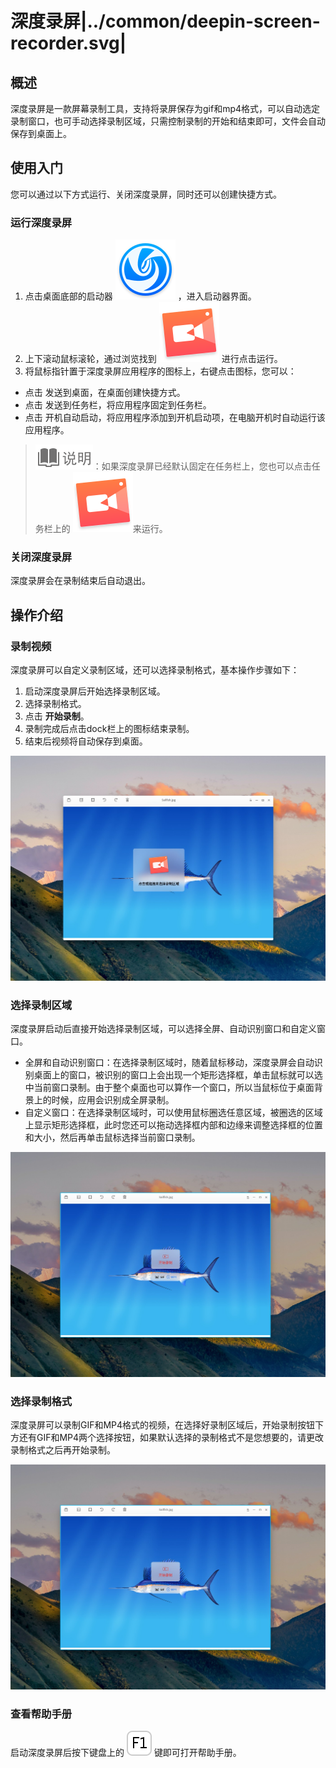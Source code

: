 # 深度录屏|../common/deepin-screen-recorder.svg|

## 概述

深度录屏是一款屏幕录制工具，支持将录屏保存为gif和mp4格式，可以自动选定录制窗口，也可手动选择录制区域，只需控制录制的开始和结束即可，文件会自动保存到桌面上。

## 使用入门

您可以通过以下方式运行、关闭深度录屏，同时还可以创建快捷方式。

### 运行深度录屏

1. 点击桌面底部的启动器 ![deepin-launcher](icon/deepin-launcher.svg) ，进入启动器界面。
2. 上下滚动鼠标滚轮，通过浏览找到 ![deepin-screen-recorder](icon/deepin-screen-recorder.svg) 进行点击运行。
3. 将鼠标指针置于深度录屏应用程序的图标上，右键点击图标，您可以：

- 点击 发送到桌面，在桌面创建快捷方式。
- 点击 发送到任务栏，将应用程序固定到任务栏。
- 点击 开机自动启动，将应用程序添加到开机启动项，在电脑开机时自动运行该应用程序。

> ![notes](icon/notes.svg)：如果深度录屏已经默认固定在任务栏上，您也可以点击任务栏上的 ![deepin-screen-recorder](icon/deepin-screen-recorder.svg)来运行。

### 关闭深度录屏

深度录屏会在录制结束后自动退出。



## 操作介绍

### 录制视频

深度录屏可以自定义录制区域，还可以选择录制格式，基本操作步骤如下：

1. 启动深度录屏后开始选择录制区域。
2. 选择录制格式。
3. 点击 **开始录制**。
4. 录制完成后点击dock栏上的图标结束录制。
5. 结束后视频将自动保存到桌面。

![1|recorder](jpg/recorder.jpg)

### 选择录制区域

深度录屏启动后直接开始选择录制区域，可以选择全屏、自动识别窗口和自定义窗口。

- 全屏和自动识别窗口：在选择录制区域时，随着鼠标移动，深度录屏会自动识别桌面上的窗口，被识别的窗口上会出现一个矩形选择框，单击鼠标就可以选中当前窗口录制。由于整个桌面也可以算作一个窗口，所以当鼠标位于桌面背景上的时候，应用会识别成全屏录制。
- 自定义窗口：在选择录制区域时，可以使用鼠标圈选任意区域，被圈选的区域上显示矩形选择框，此时您还可以拖动选择框内部和边缘来调整选择框的位置和大小，然后再单击鼠标选择当前窗口录制。

![1|select](jpg/select.jpg)

### 选择录制格式

深度录屏可以录制GIF和MP4格式的视频，在选择好录制区域后，开始录制按钮下方还有GIF和MP4两个选择按钮，如果默认选择的录制格式不是您想要的，请更改录制格式之后再开始录制。

![1|select](jpg/select.jpg)

### 查看帮助手册

启动深度录屏后按下键盘上的 ![F1](icon/F1.svg) 键即可打开帮助手册。
